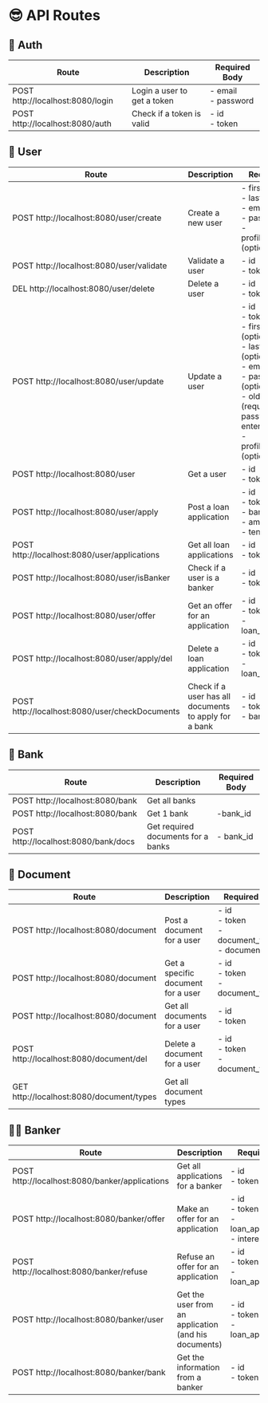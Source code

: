 # 😎 API Routes

## 🔐 Auth

| Route                            | Description                 | Required Body         |
| -------------------------------- | --------------------------- | --------------------- |
| POST http://localhost:8080/login | Login a user to get a token | - email<br>- password |
| POST http://localhost:8080/auth  | Check if a token is valid   | - id<br>- token       |

## 👤 User

| Route                                        | Description                 | Required Body                                                                                                                                                                                            |
| -------------------------------------------- | --------------------------- | -------------------------------------------------------------------------------------------------------------------------------------------------------------------------------------------------------- |
| POST http://localhost:8080/user/create       | Create a new user           | - firstname<br>- lastname<br>- email<br>- password<br>- profile_image_path (optional)                                                                                                                    |
| POST http://localhost:8080/user/validate     | Validate a user             | - id<br>- token                                                                                                                                                                                          |
| DEL http://localhost:8080/user/delete        | Delete a user               | - id<br>- token                                                                                                                                                                                          |
| POST http://localhost:8080/user/update       | Update a user               | - id<br>- token<br>- firstname (optional)<br>- lastname (optional)<br>- email (optional)<br>- password (optional)<br>- old_password (required if password is entered)<br>- profile_image_path (optional) |
| POST http://localhost:8080/user              | Get a user                  | - id<br>- token                                                                                                                                                                                          |
| POST http://localhost:8080/user/apply        | Post a loan application     | - id<br>- token<br>- bank_id<br>- amount<br>- tenure                                                                                                                                                     |
| POST http://localhost:8080/user/applications | Get all loan applications   | - id<br>- token                                                                                                                                                                                          |
| POST http://localhost:8080/user/isBanker     | Check if a user is a banker | - id<br>- token            |
| POST http://localhost:8080/user/offer       | Get an offer for an application            | - id<br>- token<br>- loan_application_id                                   |
| POST http://localhost:8080/user/apply/del       | Delete a loan application           | - id<br>- token<br>- loan_application_id                                   |
| POST http://localhost:8080/user/checkDocuments			 | Check if a user has all documents to apply for a bank           | - id<br>- token<br>- bank_id                                   |

## 🏦 Bank

| Route                                | Description                          | Required Body |
| ------------------------------------ | ------------------------------------ | ------------- |
| POST http://localhost:8080/bank      | Get all banks               |           |
| POST http://localhost:8080/bank      | Get 1 bank              | -bank_id    |
| POST http://localhost:8080/bank/docs | Get required documents for a banks | - bank_id     |

## 📄 Document

| Route                                    | Description                        | Required Body                                            |
| ---------------------------------------- | ---------------------------------- | -------------------------------------------------------- |
| POST http://localhost:8080/document      | Post a document for a user         | - id<br>- token<br>- document_type_id<br>- document_path |
| POST http://localhost:8080/document  | Get a specific document for a user | - id<br>- token<br>- document_type_id                         |
| POST http://localhost:8080/document      | Get all documents for a user       | - id<br>- token                                          |
| POST http://localhost:8080/document/del      | Delete a document for a user       | - id<br>- token<br>- document_type_id                         |
| GET http://localhost:8080/document/types | Get all document types             |                                                          |


## 🧑‍💼 Banker

| Route                                          | Description                        | Required Body                                               |
| ---------------------------------------------- | ---------------------------------- | ----------------------------------------------------------- |
| POST http://localhost:8080/banker/applications | Get all applications for a banker  | - id<br>- token                                             |
| POST http://localhost:8080/banker/offer        | Make an offer for an application   | - id<br>- token<br>- loan_application_id<br>- interest_rate |
| POST http://localhost:8080/banker/refuse       | Refuse an offer for an application | - id<br>- token<br>- loan_application_id                    |
| POST http://localhost:8080/banker/user       | Get the user from an application (and his documents) | - id<br>- token<br>- loan_application_id                    |
| POST http://localhost:8080/banker/bank      | Get the information from a banker | - id<br>- token<br>    |